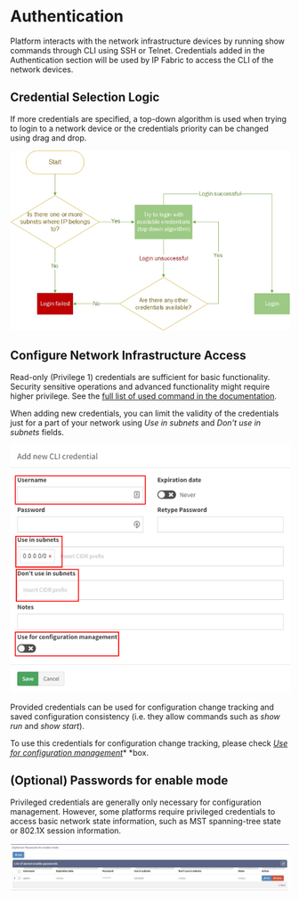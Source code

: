 # Authentication

Platform interacts with the network infrastructure devices by running
show commands through CLI using SSH or Telnet. Credentials added in the
Authentication section will be used by IP Fabric to access the CLI of
the network devices.

## Credential Selection Logic

If more credentials are specified, a top-down algorithm is used when
trying to login to a network device or the credentials priority can be
changed using drag and drop.

![IP Fabric login diagram](login_diagram.jpg)

## Configure Network Infrastructure Access

Read-only (Privilege 1) credentials are sufficient for basic
functionality. Security sensitive operations and advanced functionality
might require higher privilege. See the [full list of used command in
the documentation](Used_CLI_commands_for_Discovery).

When adding new credentials, you can limit the validity of the
credentials just for a part of your network using *Use in subnets*
and *Don't use in subnets* fields.

![Add new CLI credential](1935310852.png)

Provided credentials can be used for configuration change tracking and
saved configuration consistency (i.e. they allow commands such as *show
run* and *show start*).

To use this credentials for configuration change tracking,
please check [*Use for configuration management*](Configuration)* *box.

## (Optional) Passwords for enable mode

Privileged credentials are generally only necessary for configuration
management. However, some platforms require privileged credentials to
access basic network state information, such as MST spanning-tree state
or 802.1X session information.

![Privileges](1935245322.png)
